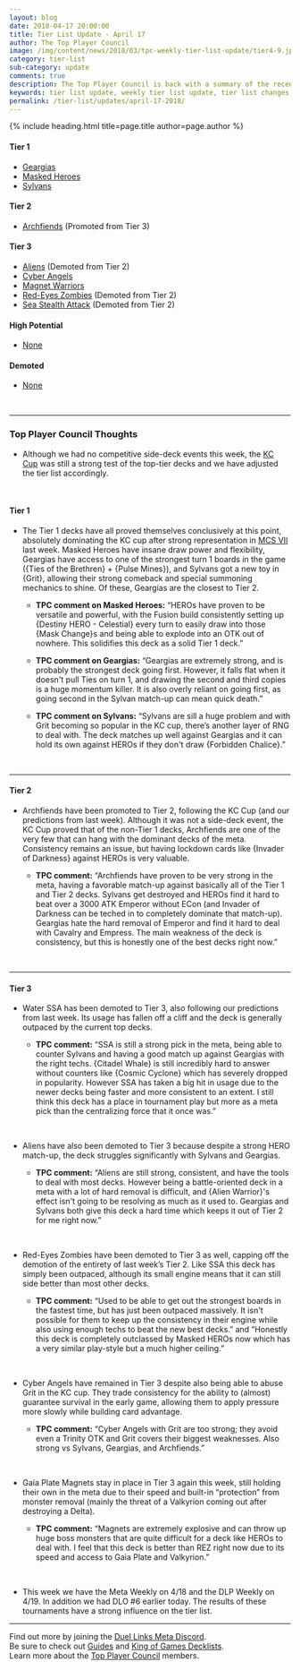 ```yaml
---
layout: blog
date: 2018-04-17 20:00:00
title: Tier List Update - April 17
author: The Top Player Council
image: /img/content/news/2018/03/tpc-weekly-tier-list-update/tier4-9.jpg
category: tier-list
sub-category: update
comments: true
description: The Top Player Council is back with a summary of the recent tier list update. Check out their decisions and reasoning to stay relevant in the current meta. This update includes changes to Archfiends, Destiny HEROs, Masked HEROs and Geargia.
keywords: tier list update, weekly tier list update, tier list changes, buffs, nerfs, april 17 2018
permalink: /tier-list/updates/april-17-2018/
---
```


{% include heading.html title=page.title author=page.author %}

#### Tier 1
- [Geargias](/tier-list/deck-types/geargias)
- [Masked Heroes](/tier-list/deck-types/masked-heroes)
- [Sylvans](/tier-list/deck-types/sylvans/)  

#### Tier 2
- [Archfiends](/tier-list/deck-types/archfiends/) (Promoted from Tier 3)

#### Tier 3
- [Aliens](/tier-list/deck-types/aliens/) (Demoted from Tier 2)
- [Cyber Angels](/tier-list/deck-types/cyber-angels/) 
- [Magnet Warriors](/tier-list/deck-types/magnet-warriors/) 
- [Red-Eyes Zombies](/tier-list/deck-types/red-eyes-zombies/) (Demoted from Tier 2)
- [Sea Stealth Attack](/tier-list/deck-types/sea-stealth-attack/) (Demoted from Tier 2)

#### High Potential
- [None]()

#### Demoted
- [None]()

<br>

---

### Top Player Council Thoughts

* Although we had no competitive side-deck events this week, the [KC Cup](/tournaments/kc-cup/april-2018/report/) was still a strong test of the top-tier decks and we have adjusted the tier list accordingly.   

<br>

#### Tier 1  

* The Tier 1 decks have all proved themselves conclusively at this point, absolutely dominating the KC cup after strong representation in [MCS VII](/tournaments/meta-championship-series/7/report/) last week. Masked Heroes have insane draw power and flexibility, Geargias have access to one of the strongest turn 1 boards in the game ({Ties of the Brethren} + {Pulse Mines}), and Sylvans got a new toy in {Grit}, allowing their strong comeback and special summoning mechanics to shine. Of these, Geargias are the closest to Tier 2.  

    * **TPC comment on Masked Heroes:** “HEROs have proven to be versatile and powerful,  with the Fusion build consistently setting up {Destiny HERO - Celestial} every turn to easily draw into those {Mask Change}s and being able to explode into an OTK out of nowhere. This solidifies this deck as a solid Tier 1 deck.”  

    * **TPC comment on Geargias:** “Geargias are extremely strong, and is probably the strongest deck going first. However, it falls flat when it doesn't pull Ties on turn 1, and drawing the second and third copies is a huge momentum killer. It is also overly reliant on going first, as going second in the Sylvan match-up can mean quick death.”  

    * **TPC comment on Sylvans:** “Sylvans are sill a huge problem and with Grit becoming so popular in the KC cup, there’s another layer of RNG to deal with. The deck matches up well against Geargias and it can hold its own against HEROs if they don't draw {Forbidden Chalice}.”  
    
<br>

---

#### Tier 2  

* Archfiends have been promoted to Tier 2, following the KC Cup (and our predictions from last week). Although it was not a side-deck event, the KC Cup proved that of the non-Tier 1 decks, Archfiends are one of the very few that can hang with the dominant decks of the meta. Consistency remains an issue, but having lockdown cards like {Invader of Darkness} against HEROs is very valuable.  

    * **TPC comment:** “Archfiends have proven to be very strong in the meta, having a favorable match-up against basically all of the Tier 1 and Tier 2 decks. Sylvans get destroyed and HEROs find it hard to beat over a 3000 ATK Emperor without ECon (and Invader of Darkness can be teched in to completely dominate that match-up). Geargias hate the hard removal of Emperor and find it hard to deal with Cavalry and Empress. The main weakness of the deck is consistency, but this is honestly one of the best decks right now.”  

<br>

---

#### Tier 3  

* Water SSA has been demoted to Tier 3, also following our predictions from last week. Its usage has fallen off a cliff and the deck is generally outpaced by the current top decks.  

    * **TPC comment:** “SSA is still a strong pick in the meta, being able to counter Sylvans and having a good match up against Geargias with the right techs. {Citadel Whale} is still incredibly hard to answer without counters like {Cosmic Cyclone} which has severely dropped in popularity. However SSA has taken a big hit in usage due to the newer decks being faster and more consistent to an extent. I still think this deck has a place in tournament play but more as a meta pick than the centralizing force that it once was.”  

<br>

* Aliens have also been demoted to Tier 3 because despite a strong HERO match-up, the deck struggles significantly with Sylvans and Geargias.  

    * **TPC comment:** “Aliens are still strong, consistent, and have the tools to deal with most decks. However being a battle-oriented deck in a meta with a lot of hard removal is difficult, and {Alien Warrior}'s effect isn't going to be resolving as much as it used to. Geargias and Sylvans both give this deck a hard time which keeps it out of Tier 2 for me right now.”  

<br>

* Red-Eyes Zombies have been demoted to Tier 3 as well, capping off the demotion of the entirety of last week’s Tier 2. Like SSA this deck has simply been outpaced, although its small engine means that it can still side better than most other decks.  

    * **TPC comment:** “Used to be able to get out the strongest boards in the fastest time, but has just been outpaced massively. It isn't possible for them to keep up the consistency in their engine while also using enough techs to beat the new best decks.” and “Honestly this deck is completely outclassed by Masked HEROs now which has a very similar play-style but a much higher ceiling.”  

<br>

* Cyber Angels have remained in Tier 3 despite also being able to abuse Grit in the KC cup. They trade consistency for the ability to (almost) guarantee survival in the early game, allowing them to apply pressure more slowly while building card advantage.  

    * **TPC comment:** “Cyber Angels with Grit are too strong; they avoid even a Trinity OTK and Grit covers their biggest weaknesses. Also strong vs Sylvans, Geargias, and Archfiends.”  

<br>

* Gaia Plate Magnets stay in place in Tier 3 again this week, still holding their own in the meta due to their speed and built-in “protection” from monster removal (mainly the threat of a Valkyrion coming out after destroying a Delta).  

    * **TPC comment:** “Magnets are extremely explosive and can throw up huge boss monsters that are quite difficult for a deck like HEROs to deal with. I feel that this deck is better than REZ right now due to its speed and access to Gaia Plate and Valkyrion.”  

<br>

* This week we have the Meta Weekly on 4/18 and the DLP Weekly on 4/19. In addition we had DLO #6 earlier today. The results of these tournaments have a strong influence on the tier list.  

---

Find out more by joining the [Duel Links Meta Discord](/discord/).  
Be sure to check out [Guides](/guides/) and [King of Games Decklists](/top-decks/).  
Learn more about the [Top Player Council](/top-player-council/) members.   